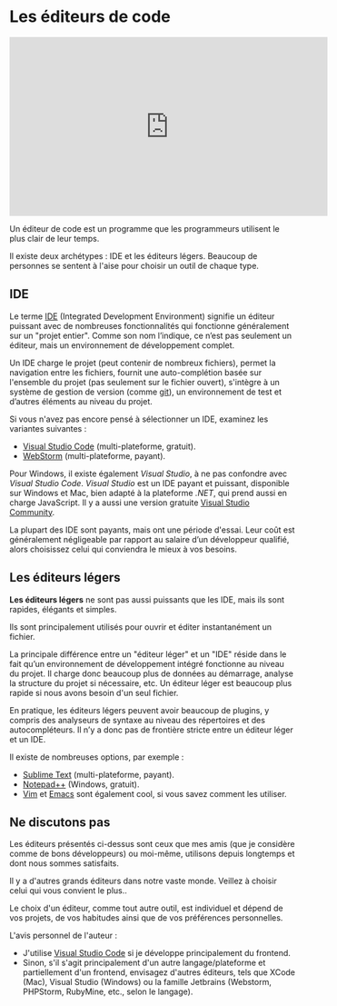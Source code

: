 # Les éditeurs de code

<iframe width="560" height="315" src="https://www.youtube.com/embed/KNs-GfVmt3A" title="YouTube video player" frameborder="0" allow="accelerometer; autoplay; clipboard-write; encrypted-media; gyroscope; picture-in-picture" allowfullscreen></iframe>

Un éditeur de code est un programme que les programmeurs utilisent le plus clair de leur temps.

Il existe deux archétypes : IDE et les éditeurs légers. 
Beaucoup de personnes se sentent à l'aise pour choisir un outil de chaque type.

## IDE

Le terme [IDE](https://fr.wikipedia.org/wiki/Environnement_de_développement) (Integrated Development Environment) signifie un éditeur puissant avec de nombreuses fonctionnalités qui fonctionne généralement sur un "projet entier". Comme son nom l’indique, ce n’est pas seulement un éditeur, mais un environnement de développement complet.

Un IDE charge le projet (peut contenir de nombreux fichiers), permet la navigation entre les fichiers, fournit une auto-complétion basée sur l'ensemble du projet (pas seulement sur le fichier ouvert), s'intègre à un système de gestion de version (comme [git](https://git-scm.com/)), un environnement de test et d’autres éléments au niveau du projet.

Si vous n'avez pas encore pensé à sélectionner un IDE, examinez les variantes suivantes :

- [Visual Studio Code](https://code.visualstudio.com/) (multi-plateforme, gratuit).
- [WebStorm](https://www.jetbrains.com/webstorm/) (multi-plateforme, payant).

Pour Windows, il existe également _Visual Studio_, à ne pas confondre avec _Visual Studio Code_.
_Visual Studio_ est un IDE payant et puissant, disponible sur Windows et Mac, bien adapté à la plateforme _.NET_, qui prend aussi en charge JavaScript.
Il y a aussi une version gratuite [Visual Studio Community](https://www.visualstudio.com/vs/community/).

La plupart des IDE sont payants, mais ont une période d'essai. 
Leur coût est généralement négligeable par rapport au salaire d’un développeur qualifié, alors choisissez celui qui conviendra le mieux à vos besoins.

## Les éditeurs légers

**Les éditeurs légers** ne sont pas aussi puissants que les IDE, mais ils sont rapides, élégants et simples.

Ils sont principalement utilisés pour ouvrir et éditer instantanément un fichier.

La principale différence entre un "éditeur léger" et un "IDE" réside dans le fait qu’un environnement de développement intégré fonctionne au niveau du projet. Il charge donc beaucoup plus de données au démarrage, analyse la structure du projet si nécessaire, etc. Un éditeur léger est beaucoup plus rapide si nous avons besoin d'un seul fichier.

En pratique, les éditeurs légers peuvent avoir beaucoup de plugins, y compris des analyseurs de syntaxe au niveau des répertoires et des autocompléteurs. Il n’y a donc pas de frontière stricte entre un éditeur léger et un IDE.

Il existe de nombreuses options, par exemple :

- [Sublime Text](http://www.sublimetext.com) (multi-plateforme, payant).
- [Notepad++](https://notepad-plus-plus.org/) (Windows, gratuit).
- [Vim](https://www.vim.org/) et [Emacs](https://www.gnu.org/software/emacs/) sont également cool, si vous savez comment les utiliser.

## Ne discutons pas

Les éditeurs présentés ci-dessus sont ceux que mes amis (que je considère comme de bons développeurs) ou moi-même, utilisons depuis longtemps et dont nous sommes satisfaits.

Il y a d'autres grands éditeurs dans notre vaste monde. Veillez à choisir celui qui vous convient le plus..

Le choix d'un éditeur, comme tout autre outil, est individuel et dépend de vos projets, de vos habitudes ainsi que de vos préférences personnelles.

L'avis personnel de l'auteur :

- J'utilise [Visual Studio Code](https://code.visualstudio.com/) si je développe principalement du frontend.
- Sinon, s'il s'agit principalement d'un autre langage/plateforme et partiellement d'un frontend, envisagez d'autres éditeurs, tels que XCode (Mac), Visual Studio (Windows) ou la famille Jetbrains (Webstorm, PHPStorm, RubyMine, etc., selon le langage).